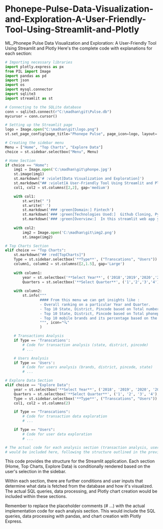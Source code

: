 # Phonepe-Pulse-Data-Visualization-and-Exploration-A-User-Friendly-Tool-Using-Streamlit-and-Plotly
ML_Phonepe Pulse Data Visualization and Exploration: A User-Friendly Tool Using Streamlit and Plotly
Here's the complete code with explanations for each section:

```python
# Importing necessary libraries
import plotly.express as px
from PIL import Image
import pandas as pd
import json
import os
import mysql.connector
import sqlite3
import streamlit as st

# Connecting to the SQLite database
conn = sqlite3.connect(r"C:\madhan\git\Pulse.db")
mycursor = conn.cursor()

# Setting up the Streamlit page
logo = Image.open("C:\madhan\git\logo.png")
st.set_page_config(page_title="Phonepe Pulse", page_icon=logo, layout='wide')

# Creating the sidebar menu
Menu = ["Home", "Top Charts", "Explore Data"]
choice = st.sidebar.selectbox("Menu", Menu)

# Home Section
if choice == "Home":
    img1 = Image.open('C:\madhan\git\phonpe.jpg')
    st.image(img1)
    st.markdown('# :violet[Data Visualization and Exploration]')
    st.markdown("## :violet[A User-Friendly Tool Using Streamlit and Plotly]")
    col1, col2 = st.columns([2,2], gap='medium')

    with col1:
        st.write(" ")
        st.write(' ')
        st.markdown('### :green[Domain:] Fintech')
        st.markdown('### :green[Technologies Used:]  Github Cloning, Python, Pandas, sqlite3, Streamlit, and Plotly')
        st.markdown('### :green[Overview:]  In this streamlit web app you can visualize the phonepe pulse data and gain lot of insights on transactions, number of users, top 10 state, district, pincode and which brand has most number of users and so on. Bar charts, Pie charts and Geo map visualization are used to get some insights."')
    
    with col2:
        img2 = Image.open('C:\madhan\git\img2.png')
        st.image(img2)

# Top Charts Section
elif choice == "Top Charts":
    st.markdown("## :red[TopCharts]")
    Type = st.sidebar.selectbox('**Type**', ("Transcations", "Users"))
    column1, column2 = st.columns([2,1.5], gap='Large')
    
    with column1:
        year = st.selectbox('**Select Year**', ('2018','2019','2020','2021','2022'), key='in_tr_yr')
        Quarters = st.selectbox('**Select Quarter**', ('1','2','3','4'), key='in_tr_qtr')
    
    with column2:
        st.info("""
                #### From this menu we can get insights like :
                - Overall ranking on a particular Year and Quarter.
                - Top 10 State, District, Pincode based on Total number of transaction and Total amount spent on phonepe.
                - Top 10 State, District, Pincode based on Total phonepe users and their app opening frequency.
                - Top 10 mobile brands and its percentage based on the how many people use phonepe.
                """, icon="🔍"
                )

    # Transactions Analysis
    if Type == 'Transcations':
        # Code for transaction analysis (state, district, pincode)
        # ...

    # Users Analysis
    if Type == 'Users':
        # Code for users analysis (brands, district, pincode, state)
        # ...

# Explore Data Section
elif choice == "Explore Data":
    year = st.selectbox('**Select Year**', ('2018', '2019', '2020', '2021', '2022'), key='in_tr_yr')
    Quarters = st.selectbox('**Select Quarter**', ('1', '2', '3', '4'), key='in_tr_qtr')
    Type = st.sidebar.selectbox('**Type**', ("Transcations", "Users"))
    col1, col2 = st.columns(2)

    if Type == "Transcations":
        # Code for transaction data exploration
        # ...

    if Type == "Users":
        # Code for user data exploration
        # ...

# The actual code for each analysis section (transaction analysis, user analysis, etc.) 
# would be included here, following the structure outlined in the previous explanation.
```

This code provides the structure for the Streamlit application. Each section (Home, Top Charts, Explore Data) is conditionally rendered based on the user's selection in the sidebar.

Within each section, there are further conditions and user inputs that determine what data is fetched from the database and how it's visualized. The actual SQL queries, data processing, and Plotly chart creation would be included within these sections.

Remember to replace the placeholder comments (# ...) with the actual implementation code for each analysis section. This would include the SQL queries, data processing with pandas, and chart creation with Plotly Express.

